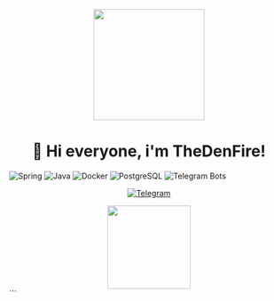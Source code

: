 <div align="center">
  <img src="https://media.giphy.com/media/v1.Y2lkPTc5MGI3NjExdXJ6dHd5b3h0eHhkbjVqY2V0N2d2d2Y4b3Fhb3N6Z2lwZzJqYzB0dyZlcD12MV9pbnRlcm5hbF9naWZfYnlfaWQmY3Q9Zw/2IudUHdI075HL02Pkk/giphy.gif" width="200px">
  <h1 align="center">🚀 Hi everyone, i'm TheDenFire!</h1>
</div>

<p align="left"> <img src="https://img.shields.io/badge/Spring-6DB33F?style=for-the-badge&logo=spring&logoColor=white" alt="Spring"> <img src="https://img.shields.io/badge/Java-ED8B00?style=for-the-badge&logo=openjdk&logoColor=white" alt="Java"> <img src="https://img.shields.io/badge/Docker-2496ED?style=for-the-badge&logo=docker&logoColor=white" alt="Docker"> <img src="https://img.shields.io/badge/PostgreSQL-316192?style=for-the-badge&logo=postgresql&logoColor=white" alt="PostgreSQL"> <img src="https://img.shields.io/badge/Telegram_Bots-26A5E4?style=for-the-badge&logo=telegram&logoColor=white" alt="Telegram Bots"> </p>

<p align="center"> <a href="https://t.me/thedenfire"> <img src="https://img.shields.io/badge/Telegram-26A5E4?style=for-the-badge&logo=telegram&logoColor=white&link=https://t.me/thedenfire" alt="Telegram"> </a> </p> <div align="center"> <img src="https://media.giphy.com/media/l0MYEqEzwMWFCg8rm/giphy.gif" width="150px"> </div> ```
